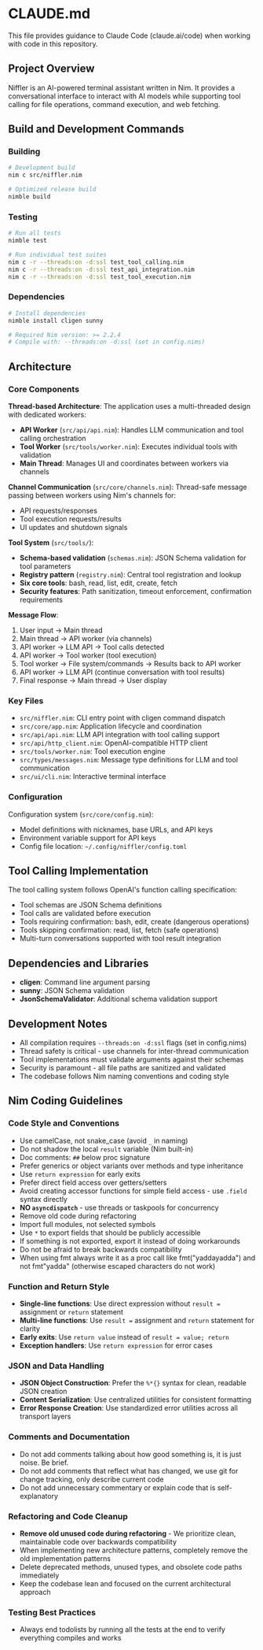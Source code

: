 # CLAUDE.md

This file provides guidance to Claude Code (claude.ai/code) when working with code in this repository.

## Project Overview

Niffler is an AI-powered terminal assistant written in Nim. It provides a conversational interface to interact with AI models while supporting tool calling for file operations, command execution, and web fetching.

## Build and Development Commands

### Building
```bash
# Development build
nim c src/niffler.nim

# Optimized release build  
nimble build
```

### Testing
```bash
# Run all tests
nimble test

# Run individual test suites
nim c -r --threads:on -d:ssl test_tool_calling.nim
nim c -r --threads:on -d:ssl test_api_integration.nim
nim c -r --threads:on -d:ssl test_tool_execution.nim
```

### Dependencies
```bash
# Install dependencies
nimble install cligen sunny

# Required Nim version: >= 2.2.4
# Compile with: --threads:on -d:ssl (set in config.nims)
```

## Architecture

### Core Components

**Thread-based Architecture**: The application uses a multi-threaded design with dedicated workers:
- **API Worker** (`src/api/api.nim`): Handles LLM communication and tool calling orchestration
- **Tool Worker** (`src/tools/worker.nim`): Executes individual tools with validation
- **Main Thread**: Manages UI and coordinates between workers via channels

**Channel Communication** (`src/core/channels.nim`): Thread-safe message passing between workers using Nim's channels for:
- API requests/responses
- Tool execution requests/results  
- UI updates and shutdown signals

**Tool System** (`src/tools/`):
- **Schema-based validation** (`schemas.nim`): JSON Schema validation for tool parameters
- **Registry pattern** (`registry.nim`): Central tool registration and lookup
- **Six core tools**: bash, read, list, edit, create, fetch
- **Security features**: Path sanitization, timeout enforcement, confirmation requirements

**Message Flow**:
1. User input → Main thread
2. Main thread → API worker (via channels)
3. API worker → LLM API → Tool calls detected
4. API worker → Tool worker (tool execution)
5. Tool worker → File system/commands → Results back to API worker
6. API worker → LLM API (continue conversation with tool results)
7. Final response → Main thread → User display

### Key Files

- `src/niffler.nim`: CLI entry point with cligen command dispatch
- `src/core/app.nim`: Application lifecycle and coordination
- `src/api/api.nim`: LLM API integration with tool calling support
- `src/api/http_client.nim`: OpenAI-compatible HTTP client
- `src/tools/worker.nim`: Tool execution engine
- `src/types/messages.nim`: Message type definitions for LLM and tool communication
- `src/ui/cli.nim`: Interactive terminal interface

### Configuration

Configuration system (`src/core/config.nim`):
- Model definitions with nicknames, base URLs, and API keys
- Environment variable support for API keys
- Config file location: `~/.config/niffler/config.toml`

## Tool Calling Implementation

The tool calling system follows OpenAI's function calling specification:
- Tool schemas are JSON Schema definitions
- Tool calls are validated before execution
- Tools requiring confirmation: bash, edit, create (dangerous operations)
- Tools skipping confirmation: read, list, fetch (safe operations)
- Multi-turn conversations supported with tool result integration

## Dependencies and Libraries

- **cligen**: Command line argument parsing
- **sunny**: JSON Schema validation
- **JsonSchemaValidator**: Additional schema validation support

## Development Notes

- All compilation requires `--threads:on -d:ssl` flags (set in config.nims)
- Thread safety is critical - use channels for inter-thread communication
- Tool implementations must validate arguments against their schemas
- Security is paramount - all file paths are sanitized and validated
- The codebase follows Nim naming conventions and coding style

## Nim Coding Guidelines

### Code Style and Conventions
- Use camelCase, not snake_case (avoid `_` in naming)
- Do not shadow the local `result` variable (Nim built-in)
- Doc comments: `##` below proc signature
- Prefer generics or object variants over methods and type inheritance
- Use `return expression` for early exits
- Prefer direct field access over getters/setters
- Avoid creating accessor functions for simple field access - use `.field` syntax directly
- **NO `asyncdispatch`** - use threads or taskpools for concurrency
- Remove old code during refactoring
- Import full modules, not selected symbols
- Use `*` to export fields that should be publicly accessible
- If something is not exported, export it instead of doing workarounds
- Do not be afraid to break backwards compatibility
- When using fmt always write it as a proc call like fmt("yaddayadda") and not fmt"yadda" (otherwise escaped characters do not work)

### Function and Return Style
- **Single-line functions**: Use direct expression without `result =` assignment or `return` statement
- **Multi-line functions**: Use `result =` assignment and `return` statement for clarity
- **Early exits**: Use `return value` instead of `result = value; return`
- **Exception handlers**: Use `return expression` for error cases

### JSON and Data Handling
- **JSON Object Construction**: Prefer the `%*{}` syntax for clean, readable JSON creation
- **Content Serialization**: Use centralized utilities for consistent formatting
- **Error Response Creation**: Use standardized error utilities across all transport layers

### Comments and Documentation
- Do not add comments talking about how good something is, it is just noise. Be brief.
- Do not add comments that reflect what has changed, we use git for change tracking, only describe current code
- Do not add unnecessary commentary or explain code that is self-explanatory

### Refactoring and Code Cleanup
- **Remove old unused code during refactoring** - We prioritize clean, maintainable code over backwards compatibility
- When implementing new architecture patterns, completely remove the old implementation patterns
- Delete deprecated methods, unused types, and obsolete code paths immediately
- Keep the codebase lean and focused on the current architectural approach

### Testing Best Practices
- Always end todolists by running all the tests at the end to verify everything compiles and works